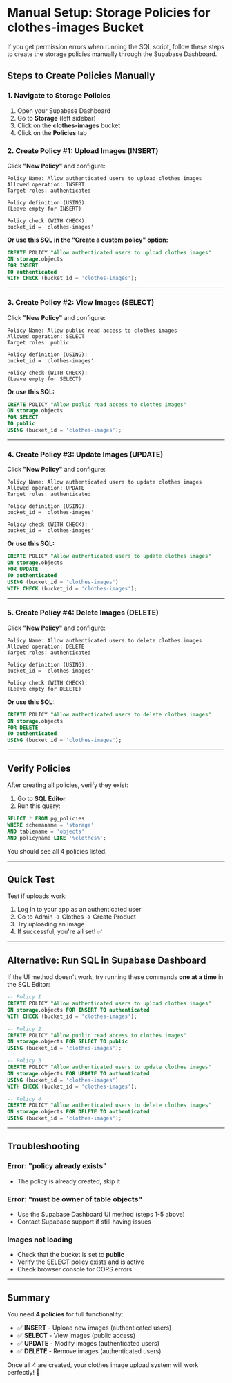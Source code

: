 # Manual Setup: Storage Policies for clothes-images Bucket

If you get permission errors when running the SQL script, follow these steps to create the storage policies manually through the Supabase Dashboard.

## Steps to Create Policies Manually

### 1. Navigate to Storage Policies
1. Open your Supabase Dashboard
2. Go to **Storage** (left sidebar)
3. Click on the **clothes-images** bucket
4. Click on the **Policies** tab

### 2. Create Policy #1: Upload Images (INSERT)
Click **"New Policy"** and configure:

```
Policy Name: Allow authenticated users to upload clothes images
Allowed operation: INSERT
Target roles: authenticated

Policy definition (USING):
(Leave empty for INSERT)

Policy check (WITH CHECK):
bucket_id = 'clothes-images'
```

**Or use this SQL in the "Create a custom policy" option:**
```sql
CREATE POLICY "Allow authenticated users to upload clothes images"
ON storage.objects
FOR INSERT
TO authenticated
WITH CHECK (bucket_id = 'clothes-images');
```

---

### 3. Create Policy #2: View Images (SELECT)
Click **"New Policy"** and configure:

```
Policy Name: Allow public read access to clothes images
Allowed operation: SELECT
Target roles: public

Policy definition (USING):
bucket_id = 'clothes-images'

Policy check (WITH CHECK):
(Leave empty for SELECT)
```

**Or use this SQL:**
```sql
CREATE POLICY "Allow public read access to clothes images"
ON storage.objects
FOR SELECT
TO public
USING (bucket_id = 'clothes-images');
```

---

### 4. Create Policy #3: Update Images (UPDATE)
Click **"New Policy"** and configure:

```
Policy Name: Allow authenticated users to update clothes images
Allowed operation: UPDATE
Target roles: authenticated

Policy definition (USING):
bucket_id = 'clothes-images'

Policy check (WITH CHECK):
bucket_id = 'clothes-images'
```

**Or use this SQL:**
```sql
CREATE POLICY "Allow authenticated users to update clothes images"
ON storage.objects
FOR UPDATE
TO authenticated
USING (bucket_id = 'clothes-images')
WITH CHECK (bucket_id = 'clothes-images');
```

---

### 5. Create Policy #4: Delete Images (DELETE)
Click **"New Policy"** and configure:

```
Policy Name: Allow authenticated users to delete clothes images
Allowed operation: DELETE
Target roles: authenticated

Policy definition (USING):
bucket_id = 'clothes-images'

Policy check (WITH CHECK):
(Leave empty for DELETE)
```

**Or use this SQL:**
```sql
CREATE POLICY "Allow authenticated users to delete clothes images"
ON storage.objects
FOR DELETE
TO authenticated
USING (bucket_id = 'clothes-images');
```

---

## Verify Policies

After creating all policies, verify they exist:

1. Go to **SQL Editor**
2. Run this query:

```sql
SELECT * FROM pg_policies 
WHERE schemaname = 'storage' 
AND tablename = 'objects' 
AND policyname LIKE '%clothes%';
```

You should see all 4 policies listed.

---

## Quick Test

Test if uploads work:

1. Log in to your app as an authenticated user
2. Go to Admin → Clothes → Create Product
3. Try uploading an image
4. If successful, you're all set! ✅

---

## Alternative: Run SQL in Supabase Dashboard

If the UI method doesn't work, try running these commands **one at a time** in the SQL Editor:

```sql
-- Policy 1
CREATE POLICY "Allow authenticated users to upload clothes images"
ON storage.objects FOR INSERT TO authenticated
WITH CHECK (bucket_id = 'clothes-images');

-- Policy 2
CREATE POLICY "Allow public read access to clothes images"
ON storage.objects FOR SELECT TO public
USING (bucket_id = 'clothes-images');

-- Policy 3
CREATE POLICY "Allow authenticated users to update clothes images"
ON storage.objects FOR UPDATE TO authenticated
USING (bucket_id = 'clothes-images')
WITH CHECK (bucket_id = 'clothes-images');

-- Policy 4
CREATE POLICY "Allow authenticated users to delete clothes images"
ON storage.objects FOR DELETE TO authenticated
USING (bucket_id = 'clothes-images');
```

---

## Troubleshooting

### Error: "policy already exists"
- The policy is already created, skip it

### Error: "must be owner of table objects"
- Use the Supabase Dashboard UI method (steps 1-5 above)
- Contact Supabase support if still having issues

### Images not loading
- Check that the bucket is set to **public**
- Verify the SELECT policy exists and is active
- Check browser console for CORS errors

---

## Summary

You need **4 policies** for full functionality:
- ✅ **INSERT** - Upload new images (authenticated users)
- ✅ **SELECT** - View images (public access)
- ✅ **UPDATE** - Modify images (authenticated users)
- ✅ **DELETE** - Remove images (authenticated users)

Once all 4 are created, your clothes image upload system will work perfectly! 🎉

